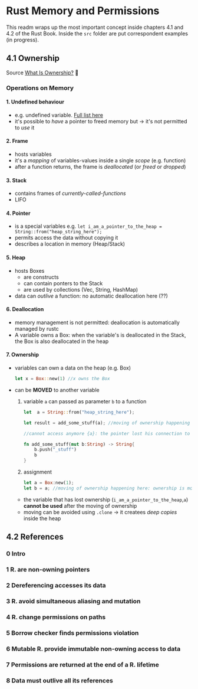 # Rust Memory and Permissions

This readm wraps up the most important concept inside chapters 4.1 and 4.2 of the Rust Book.
Inside the `src` folder are put correspondent examples (in progress).

## 4.1 Ownership
Source [What Is Ownership?](https://rust-book.cs.brown.edu/ch04-01-what-is-ownership.html)
 🚸
### Operations on Memory

#### 1. Undefined behaviour
- e.g. undefined variable. [Full list here](https://doc.rust-lang.org/reference/behavior-considered-undefined.html)
- it's possible to *have* a pointer to freed memory but &rarr; it's not permitted to *use* it 

#### 2. Frame
-   hosts variables
-   it's a *mapping* of variables-values inside a single *scope* (e.g. function)
-   after a function returns, the frame is *deallocated* (or *freed* or *dropped*)

#### 3. Stack
- contains frames of *currently-called-functions*
- LIFO

#### 4. Pointer
- is a special variables e.g. ```let i_am_a_pointer_to_the_heap = String::from("heap_string_here");```
- permits access the data without copying it
- describes a location in memory (Heap/Stack)

#### 5. Heap
- hosts Boxes
  - are constructs
  - can contain ponters to the Stack
  - are used by collections (Vec, String, HashMap)
- data can *outlive* a function: no automatic deallocation here (??)

#### 6. Deallocation
- memory management is not permitted: deallocation is automatically managed by rustc
- A variable owns a Box: when the variable's is deallocated in the Stack, the Box is also deallocated in the heap

#### 7. Ownership
  - variables can own a data on the heap (e.g. Box)
    ```rust
    let x = Box::new(1) //x owns the Box
    ```
  - can be **MOVED** to another variable
  
    1. variable `a` can passed as parameter `b` to a function
   
        ```rust
        let  a = String::from("heap_string_here");
    
        let result = add_some_stuff(a); //moving of ownership happening here: ownership is moved from a to b

        //cannot access anymore {a}: the pointer lost his connection to the heap

        fn add_some_stuff(mut b:String) -> String{
            b.push("_stuff")
            b
        }
        ````
    2. assignment

        ```rust
        let a = Box:new(1);
        let b = a; //moving of ownership happening here: ownership is moved from a to b
        ```
    - the variable that has lost ownership (`i_am_a_pointer_to_the_heap`,`a`) **cannot be used** after the moving of ownership
    - moving can be avoided using `.clone` &rarr; it createes *deep copies* inside the heap

## 4.2 References

### 0 Intro

### 1 R. are non-owning pointers

### 2 Dereferencing accesses its data

### 3 R. avoid simultaneous aliasing and mutation 

### 4 R. change permissions on paths

### 5 Borrow checker finds permissions violation

### 6 Mutable R. provide immutable non-owning access to data

### 7 Permissions are returned at the end of a R. lifetime

### 8 Data must outlive all its references


